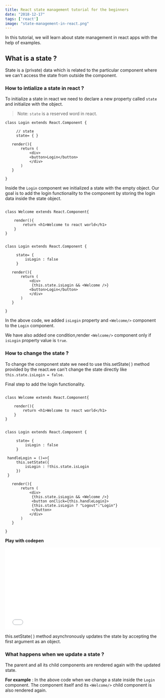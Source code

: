 ```yaml
---
title: React state management tutorial for the beginners
date: "2018-12-17"
tags: ['react']
image: "state-management-in-react.png"
---
```



In this tutorial, we will learn about state management in react apps with the help of examples.


## What is a state ?

State is a (private) data which is related to the particular component where we can't access the state from outside the component.


### How to intialize a state in react ?

To initialize a state in react we need to declare a new property called `state` and initialize with the object.

> Note: `state` is a reserved word in react.

```js{4}
class Login extends React.Component {

     // state
     state= { }

   render(){
       return (
           <div>
           <button>Login</button>
           </div>
       )
   }

}

```

Inside the `Login` component we initialized a state with the empty object. Our goal is to add the login functionality to the component by storing the login data inside the state object.


```js{12,18}

class Welcome extends React.Component{

    render(){
        return <h1>Welcome to react world</h1>
    }
}


class Login extends React.Component {

     state= {
         isLogin : false
     }

   render(){
       return (
           <div>
            {this.state.isLogin && <Welcome />}
           <button>Login</button>
           </div>
       )
   }

}
```

In the above code, we added `isLogin` property and `<Welcome/>` component to the `Login` component.

We have also added one condition,render `<Welcome/>` component only if `isLogin` property value is `true`.


### How to change the state ?

To change the component state we need to use this.setState( ) method provided by the react.we can't change the state directly  like `this.state.isLogin = false`.


Final step to add the login functionality.


```js{12,17,25-27}

class Welcome extends React.Component{

    render(){
        return <h1>Welcome to react world</h1>
    }
}


class Login extends React.Component {

     state= {
         isLogin : false
     }

 handleLogin = ()=>{
     this.setState({
         isLogin : !this.state.isLogin
     })
 }

   render(){
       return (
           <div>
            {this.state.isLogin && <Welcome />}
            <button onClick={this.handleLogin}>
            {this.state.isLogin ? "Logout":"Login"}
            </button>
           </div>
       )
   }

}
```
**Play with codepen**
<iframe height='265' scrolling='no' title='State management  react' src='//codepen.io/saigowthamr/embed/preview/XodGae/?height=265&theme-id=dark&default-tab=result' frameborder='no' allowtransparency='true' allowfullscreen='true' style='width: 100%;'>See the Pen <a href='https://codepen.io/saigowthamr/pen/XodGae/'>State management  react</a> by saigowtham (<a href='https://codepen.io/saigowthamr'>@saigowthamr</a>) on <a href='https://codepen.io'>CodePen</a>.
</iframe>

this.setState( ) method asynchronously updates the state by accepting the first argument as an object.


### What happens when we update a state ?

The parent and all its child components are rendered again with the updated state.

**For example** : In the above code when we change a state inside the `Login` component.
The component itself and its `<Welcome/>` child component is also rendered again.